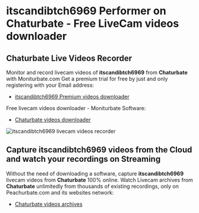 # itscandibtch6969 Performer on Chaturbate - Free LiveCam videos downloader

## Chaturbate Live Videos Recorder

Monitor and record livecam videos of **itscandibtch6969** from **Chaturbate** with Moniturbate.com
Get a premium trial for free by just and only registering with your Email address:
* [itscandibtch6969 Premium videos downloader](https://moniturbate.com/request-demo-licence-key.html)

Free livecam videos downloader - Moniturbate Software:
* [Chaturbate videos downloader](https://moniturbate.com/moniturbate-download-software.html)

![itscandibtch6969 livecam videos recorder](https://peachurnet.com/templates/moniturbate-software.png)


## Capture itscandibtch6969 videos from the Cloud and watch your recordings on Streaming

Without the need of downloading a software, capture **itscandibtch6969** livecam videos from **Chaturbate** 100% online.
Watch Livecam archives from **Chaturbate** unlimitedly from thousands of existing recordings, only on Peachurbate.com and its websites network:
* [Chaturbate videos archives](https://peachurnet.com/)